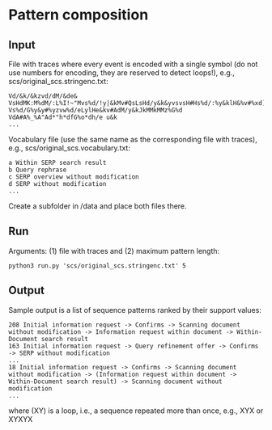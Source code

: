 # Pattern composition 


## Input

File with traces where every event is encoded with a single symbol (do not use numbers for encoding, they are reserved to detect loops!), e.g., scs/original_scs.stringenc.txt:

```
Vd/&k/&kzvd/dM/&de&
VsHdMK:M%dM/:L%I!~"Mvs%d/!y|&kMv#QsLsHd/y&k&yvsvsH#Hs%d/:%y&klH&%v#%xd]Iu
Vs%d/G%y&y#%yzvw%d/eLylHe&kv#AdM/y&kJkMMkMMz%G%d
VdA#A%_%A"Ad*"h*dfG%o*dh/e u&k
...
```

Vocabulary file (use the same name as the corresponding file with traces), e.g., scs/original_scs.vocabulary.txt:

```
a Within SERP search result
b Query rephrase
c SERP overview without modification
d SERP without modification
...
```

Create a subfolder in /data and place both files there.


## Run

Arguments: (1) file with traces and (2) maximum pattern length:

```
python3 run.py 'scs/original_scs.stringenc.txt' 5
```


## Output

Sample output is a list of sequence patterns ranked by their support values:

```
208 Initial information request -> Confirms -> Scanning document without modification -> Information request within document -> Within-Document search result
163 Initial information request -> Query refinement offer -> Confirms -> SERP without modification
...
18 Initial information request -> Confirms -> Scanning document without modification -> (Information request within document -> Within-Document search result) -> Scanning document without modification
...
```

where (XY) is a loop, i.e., a sequence repeated more than once, e.g., XYX or XYXYX
